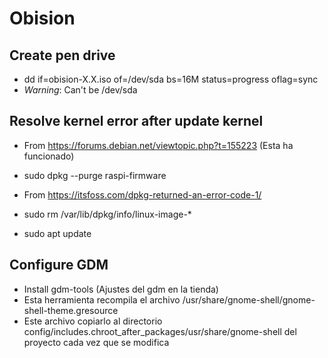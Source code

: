 # Obision

## Create pen drive
- dd if=obision-X.X.iso of=/dev/sda bs=16M status=progress oflag=sync
- *Warning*: Can't be /dev/sda

## Resolve kernel error after update kernel 
- From https://forums.debian.net/viewtopic.php?t=155223 (Esta ha funcionado)
- sudo dpkg --purge raspi-firmware


- From https://itsfoss.com/dpkg-returned-an-error-code-1/
- sudo rm /var/lib/dpkg/info/linux-image-*
- sudo apt update

## Configure GDM
- Install gdm-tools (Ajustes del gdm en la tienda)
- Esta herramienta recompila el archivo /usr/share/gnome-shell/gnome-shell-theme.gresource
- Este archivo copiarlo al directorio config/includes.chroot_after_packages/usr/share/gnome-shell del proyecto cada vez que se modifica
